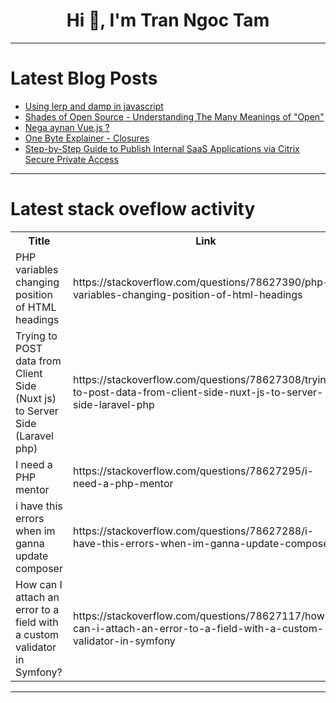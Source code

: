 <h1 align="center">Hi 👋, I'm Tran Ngoc Tam</h1>

---

# Latest Blog Posts 
<!-- BLOG-POST-LIST:START -->
- [Using lerp and damp in javascript](https://dev.to/iliketoplay/using-lerp-and-damp-in-javascript-3f7p)
- [Shades of Open Source - Understanding The Many Meanings of &quot;Open&quot;](https://dev.to/alexmercedcoder/shades-of-open-source-understanding-the-many-meanings-of-open-35je)
- [Nega aynan Vue.js ?](https://dev.to/mystery9807/nega-aynan-vuejs--3cf5)
- [One Byte Explainer - Closures](https://dev.to/imkarthikeyan/one-byte-explainer-closures-o84)
- [Step-by-Step Guide to Publish Internal SaaS Applications via Citrix Secure Private Access](https://dev.to/amalkabraham001/step-by-step-guide-to-publish-internal-saas-applications-via-citrix-secure-private-access-17k9)
<!-- BLOG-POST-LIST:END -->

---

# Latest stack oveflow activity
<table>
  <tr><th>Title</th><th>Link</th></tr>
  <!-- STACKOVERFLOW:START --><tr><td>PHP variables changing position of HTML headings</td><td>https://stackoverflow.com/questions/78627390/php-variables-changing-position-of-html-headings</td></tr><tr><td>Trying to POST data from Client Side &lpar;Nuxt js&rpar; to Server Side &lpar;Laravel php&rpar;</td><td>https://stackoverflow.com/questions/78627308/trying-to-post-data-from-client-side-nuxt-js-to-server-side-laravel-php</td></tr><tr><td>I need a PHP mentor</td><td>https://stackoverflow.com/questions/78627295/i-need-a-php-mentor</td></tr><tr><td>i have this errors when im ganna update composer</td><td>https://stackoverflow.com/questions/78627288/i-have-this-errors-when-im-ganna-update-composer</td></tr><tr><td>How can I attach an error to a field with a custom validator in Symfony?</td><td>https://stackoverflow.com/questions/78627117/how-can-i-attach-an-error-to-a-field-with-a-custom-validator-in-symfony</td></tr><!-- STACKOVERFLOW:END -->
</table>

---


